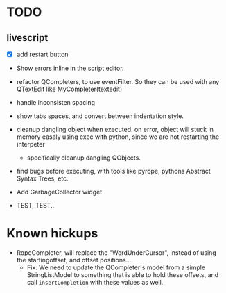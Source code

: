 # TODO

## livescript
- [x] add restart button
- Show errors inline in the script editor.
- refactor QCompleters, to use eventFilter. So they can be used with any QTextEdit like MyCompleter(textedit)
- handle inconsisten spacing
- show tabs spaces, and convert between indentation style.

- cleanup dangling object when executed.
  on error, object will stuck in memory easaly using exec with python, since we are not restarting the interpeter
  - specifically cleanup dangling QObjects.
- find bugs before executing, with tools like pyrope, pythons Abstract Syntax Trees, etc.
- Add GarbageCollector widget

- TEST, TEST...


# Known hickups
- RopeCompleter, will replace the "WordUnderCursor", instead of using the startingoffset, and offset positions... 
  - Fix: We need to update the QCompleter's model from a simple StringListModel to something that is able to hold these offsets, and call `insertCompletion` with these values as well.
